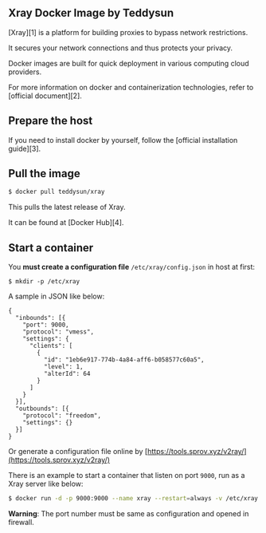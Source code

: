 ## Xray Docker Image by Teddysun

[Xray][1] is a platform for building proxies to bypass network restrictions.

It secures your network connections and thus protects your privacy.

Docker images are built for quick deployment in various computing cloud providers.

For more information on docker and containerization technologies, refer to [official document][2].

## Prepare the host

If you need to install docker by yourself, follow the [official installation guide][3].

## Pull the image

```bash
$ docker pull teddysun/xray
```

This pulls the latest release of Xray.

It can be found at [Docker Hub][4].

## Start a container

You **must create a configuration file**  `/etc/xray/config.json` in host at first:

```
$ mkdir -p /etc/xray
```

A sample in JSON like below:

```
{
  "inbounds": [{
    "port": 9000,
    "protocol": "vmess",
    "settings": {
      "clients": [
        {
          "id": "1eb6e917-774b-4a84-aff6-b058577c60a5",
          "level": 1,
          "alterId": 64
        }
      ]
    }
  }],
  "outbounds": [{
    "protocol": "freedom",
    "settings": {}
  }]
}
```

Or generate a configuration file online by [https://tools.sprov.xyz/v2ray/](https://tools.sprov.xyz/v2ray/)

There is an example to start a container that listen on port `9000`, run as a Xray server like below:

```bash
$ docker run -d -p 9000:9000 --name xray --restart=always -v /etc/xray:/etc/xray teddysun/xray
```

**Warning**: The port number must be same as configuration and opened in firewall.
